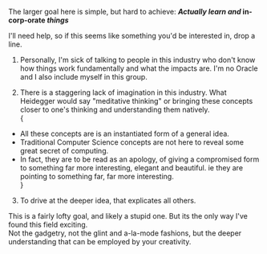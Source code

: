 The larger goal here is simple, but hard to achieve: **_Actually learn and_ in-corp-orate _things_**

I'll need help, so if this seems like something you'd be interested in, drop a line.

1) Personally, I'm sick of talking to people in this industry who don't know how things work fundamentally and what the impacts are. I'm no Oracle and I also include myself in this group.

2) There is a staggering lack of imagination in this industry. What Heidegger would say "meditative thinking" or bringing these concepts closer to one's thinking and understanding them natively.  
{
  * All these concepts are is an instantiated form of a general idea. 
  * Traditional Computer Science concepts are not here to reveal some great secret of computing.   
  * In fact, they are to be read as an apology, of giving a compromised form to something far more interesting, elegant and beautiful.  ie they are pointing to something far, far more interesting.  
}  

3) To drive at the deeper idea, that explicates all others.


This is a fairly lofty goal, and likely a stupid one. But its the only way I've found this field exciting.  
Not the gadgetry, not the glint and a-la-mode fashions, but the deeper understanding that can be employed by your creativity.
